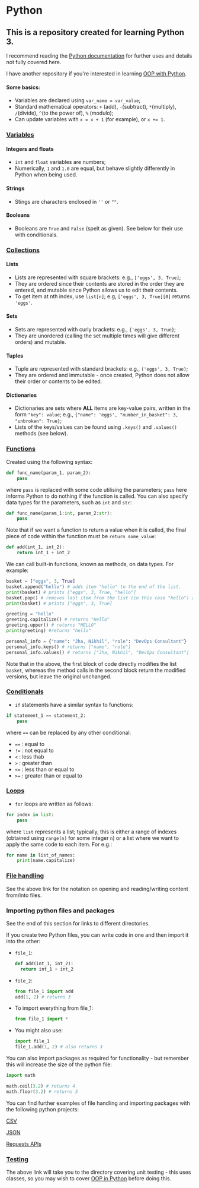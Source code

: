 # Python

## This is a repository created for learning Python 3.

I recommend reading the [Python documentation](https://docs.python.org/3/) for further uses and details not fully covered here.

I have another repository if you're interested in learning [OOP with Python](https://github.com/NikhilJha42/eng110-python-oop).

#### Some basics:

- Variables are declared using `var_name = var_value`;
- Standard mathematical operators: `+` (add), `-`(subtract), `*`(multiply), `/`(divide), `^`(to the power of), `%` (modulo);
- Can update variables with `x = x + 1` (for example), or `x += 1`.

### [Variables](variables)
#### Integers and floats

- `int` and `float` variables are numbers;
- Numerically, `1` and `1.0` are equal, but behave slightly differently in Python when being used.

#### Strings

- Stings are characters enclosed in `''` or `""`. 

#### Booleans

- Booleans are `True` and `False` (spelt as given). See below for their use with conditionals.

### [Collections](collections) 

#### Lists
- Lists are represented with square brackets: e.g., `['eggs', 3, True]`;
- They are ordered since their contents are stored in the order they are entered, and mutable since Python allows us to 
edit their contents.
- To get item at nth index, use `list[n]`; e.g, `['eggs', 3, True][0]` returns `'eggs'`.

#### Sets
- Sets are represented with curly brackets: e.g., `{'eggs', 3, True}`;
- They are unordered (calling the set multiple times will give different orders) and mutable.

#### Tuples
- Tuple are represented with standard brackets: e.g., `('eggs', 3, True)`;
- They are ordered and immutable - once created, Python does not allow their order or contents to be edited.

#### Dictionaries

- Dictionaries are sets where __ALL__ items are key-value pairs, written in the form `"key": value`; e.g., 
`{"name": 'eggs', "number_in_basket": 3, "unbroken": True}`;
- Lists of the keys/values can be found using `.keys()` and `.values()` methods (see below).

### [Functions](functions)

Created using the following syntax:
```python
def func_name(param_1, param_2):
    pass
```
where `pass` is replaced with some code utilising the parameters; `pass` here informs Python to do nothing if the function
is called. You can also specify data types for the parameters, such as `int` and `str`:
```python
def func_name(param_1:int, param_2:str):
    pass
```

Note that if we want a function to return a value when it is called, the final piece of code within the function 
must be `return some_value`:
```python
def add(int_1, int_2):
    return int_1 + int_2
```

We can call built-in functions, known as methods, on data types. For example:
```python
basket = ["eggs", 3, True]
basket.append("hello") # adds item "hello" to the end of the list.
print(basket) # prints ["eggs", 3, True, "hello"]
basket.pop() # removes last item from the list (in this case "hello") and returns this item.
print(basket) # prints ["eggs", 3, True]

greeting = "hello"
greeting.capitalize() # returns "Hello"
greeting.upper() # returns "HELLO"
print(greeting) #returns "hello"

personal_info = {"name": "Jha, Nikhil", "role": "DevOps Consultant"}
personal_info.keys() # returns ["name", "role"]
personal_info.values() # returns ["Jha, Nikhil", "DevOps Consultant"]
```
Note that in the above, the first block of code directly modifies the list `basket`, whereas the method calls in the 
second block return the modified versions, but leave the original unchanged.

### [Conditionals](conditionals)
- `if` statements have a similar syntax to functions:
```python
if statement_1 == statement_2:
    pass
```
where `==` can be replaced by any other conditional:
- `==` : equal to
- `!=` : not equal to
- `<` : less thab
- `>` : greater than
- `<=` : less than or equal to
- `>=` : greater than or equal to

### [Loops](conditionals)

- `for` loops are written as follows:
```python
for index in list:
    pass
```
where `list` represents a list; typically, this is either a range of indexes (obtained using `range(n)` for some integer 
`n`) or a list where we want to apply the same code to each item. For e.g.:
```python
for name in list_of_names:
    print(name.capitalize)
```

### [File handling](file_handling)
See the above link for the notation on opening and reading/writing content from/into files.

### Importing python files and packages
See the end of this section for links to different directories.

If you create two Python files, you can write code in one and then import it into the other:
- `file_1`:
  ```python
  def add(int_1, int_2):
    return int_1 + int_2
  ```
- `file_2`:
  ```python
  from file_1 import add
  add(1, 2) # returns 3
  ```
- To import everything from file_1:
  ```python
  from file_1 import *
  ```
- You might also use:
  ```python
  import file_1
  file_1.add(1, 2) # also returns 3
  ```
  
You can also import packages as required for functionality - but remember this will increase the size of the python file:
```python
import math

math.ceil(3.2) # returns 4
math.floor(3.2) # returns 3
```

You can find further examples of file handling and importing packages with the following python projects:

[CSV](csvfiles)

[JSON](json_intro)

[Requests APIs](APIs)

### [Testing](Testing)
The above link will take you to the directory covering unit testing - this uses classes, so you may wish to cover 
[OOP in Python](https://github.com/NikhilJha42/eng110-python-oop) before doing this. 
